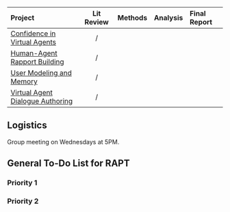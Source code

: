 |Project|Lit Review|Methods|Analysis|Final Report|
|:---------|:--------:|:-----:|:------:|:-----------|
|[Confidence in Virtual Agents](#)                         |/| | | |
|[Human-Agent Rapport Building](#)                         |/| | | |
|[User Modeling and Memory](#)                             |/| | | |
|[Virtual Agent Dialogue Authoring](#)                     |/| | | |

## Logistics
Group meeting on Wednesdays at 5PM.

## General To-Do List for RAPT

### Priority 1

### Priority 2

